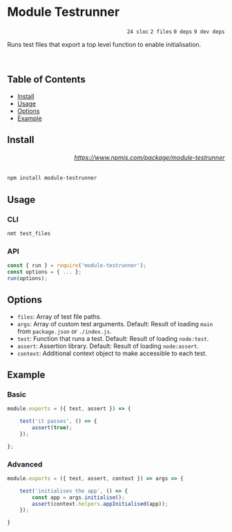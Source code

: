 # Module Testrunner

<p align="right"><code>24 sloc</code>&nbsp;<code>2 files</code>&nbsp;<code>0 deps</code>&nbsp;<code>9 dev deps</code></p>

Runs test files that export a top level function to enable initialisation.

<br />

<!-- START doctoc generated TOC please keep comment here to allow auto update -->
<!-- DON'T EDIT THIS SECTION, INSTEAD RE-RUN doctoc TO UPDATE -->
## Table of Contents

- [Install](#install)
- [Usage](#usage)
- [Options](#options)
- [Example](#example)

<!-- END doctoc generated TOC please keep comment here to allow auto update -->

## Install

###### <p align="right"><a href="https://www.npmjs.com/package/module-testrunner">https://www.npmjs.com/package/module-testrunner</a></p>
```sh
npm install module-testrunner
```

## Usage

### CLI

```js
nmt test_files
```

### API

```js
const { run } = require('module-testrunner');
const options = { ... };
run(options);
```

## Options

- `files`: Array of test file paths.
- `args`: Array of custom test arguments. Default: Result of loading `main` from `package.json` or `./index.js`.
- `test`: Function that runs a test. Default: Result of loading `node:test`.
- `assert`: Assertion library. Default: Result of loading `node:assert`.
- `context`: Additional context object to make accessible to each test.

## Example

### Basic

```js
module.exports = ({ test, assert }) => {

    test('it passes', () => {
        assert(true);
    });

};
```

### Advanced

```js
module.exports = ({ test, assert, context }) => args => {

    test('initialises the app', () => {
        const app = args.initialise();
        assert(context.helpers.appInitialised(app));
    });

}
```
